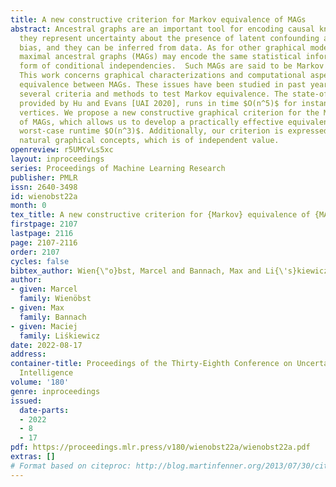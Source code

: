 ```yaml
---
title: A new constructive criterion for Markov equivalence of MAGs
abstract: Ancestral graphs are an important tool for encoding causal knowledge as
  they represent uncertainty about the presence of latent confounding and selection
  bias, and they can be inferred from data. As for other graphical models, several
  maximal ancestral graphs (MAGs) may encode the same statistical information in the
  form of conditional independencies.  Such MAGs are said to be Markov equivalent.
  This work concerns graphical characterizations and computational aspects of Markov
  equivalence between MAGs. These issues have been studied in past years leading to
  several criteria and methods to test Markov equivalence. The state-of-the-art algorithm,
  provided by Hu and Evans [UAI 2020], runs in time $O(n^5)$ for instances with $n$
  vertices. We propose a new constructive graphical criterion for the Markov equivalence
  of MAGs, which allows us to develop a practically effective equivalence test with
  worst-case runtime $O(n^3)$. Additionally, our criterion is expressed in terms of
  natural graphical concepts, which is of independent value.
openreview: r5UMYvLs5xc
layout: inproceedings
series: Proceedings of Machine Learning Research
publisher: PMLR
issn: 2640-3498
id: wienobst22a
month: 0
tex_title: A new constructive criterion for {Markov} equivalence of {MAGs}
firstpage: 2107
lastpage: 2116
page: 2107-2116
order: 2107
cycles: false
bibtex_author: Wien{\"o}bst, Marcel and Bannach, Max and Li{\'s}kiewicz, Maciej
author:
- given: Marcel
  family: Wienöbst
- given: Max
  family: Bannach
- given: Maciej
  family: Liśkiewicz
date: 2022-08-17
address:
container-title: Proceedings of the Thirty-Eighth Conference on Uncertainty in Artificial
  Intelligence
volume: '180'
genre: inproceedings
issued:
  date-parts:
  - 2022
  - 8
  - 17
pdf: https://proceedings.mlr.press/v180/wienobst22a/wienobst22a.pdf
extras: []
# Format based on citeproc: http://blog.martinfenner.org/2013/07/30/citeproc-yaml-for-bibliographies/
---
```

